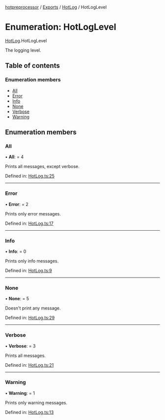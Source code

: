 [hotpreprocessor](../README.md) / [Exports](../modules.md) / [HotLog](../modules/hotlog.md) / HotLogLevel

# Enumeration: HotLogLevel

[HotLog](../modules/hotlog.md).HotLogLevel

The logging level.

## Table of contents

### Enumeration members

- [All](hotlog.hotloglevel.md#all)
- [Error](hotlog.hotloglevel.md#error)
- [Info](hotlog.hotloglevel.md#info)
- [None](hotlog.hotloglevel.md#none)
- [Verbose](hotlog.hotloglevel.md#verbose)
- [Warning](hotlog.hotloglevel.md#warning)

## Enumeration members

### All

• **All**: = 4

Prints all messages, except verbose.

Defined in: [HotLog.ts:25](https://github.com/OurFreeLight/HotPreprocessor/blob/ff92735/src/HotLog.ts#L25)

___

### Error

• **Error**: = 2

Prints only error messages.

Defined in: [HotLog.ts:17](https://github.com/OurFreeLight/HotPreprocessor/blob/ff92735/src/HotLog.ts#L17)

___

### Info

• **Info**: = 0

Prints only info messages.

Defined in: [HotLog.ts:9](https://github.com/OurFreeLight/HotPreprocessor/blob/ff92735/src/HotLog.ts#L9)

___

### None

• **None**: = 5

Doesn't print any message.

Defined in: [HotLog.ts:29](https://github.com/OurFreeLight/HotPreprocessor/blob/ff92735/src/HotLog.ts#L29)

___

### Verbose

• **Verbose**: = 3

Prints all messages.

Defined in: [HotLog.ts:21](https://github.com/OurFreeLight/HotPreprocessor/blob/ff92735/src/HotLog.ts#L21)

___

### Warning

• **Warning**: = 1

Prints only warning messages.

Defined in: [HotLog.ts:13](https://github.com/OurFreeLight/HotPreprocessor/blob/ff92735/src/HotLog.ts#L13)

